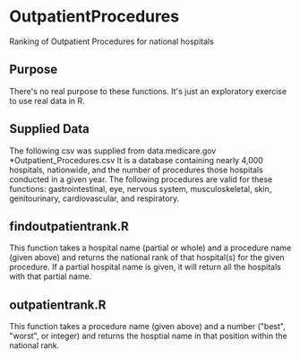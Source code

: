 # OutpatientProcedures
Ranking of Outpatient Procedures for national hospitals

## Purpose
There's no real purpose to these functions. It's just an exploratory exercise to use real data in R.

## Supplied Data
The following csv was supplied from data.medicare.gov
*Outpatient_Procedures.csv
It is a database containing nearly 4,000 hospitals, nationwide, and the number of procedures those hospitals conducted in a given year. The following procedures are valid for these functions: gastrointestinal, eye, nervous system, musculoskeletal, skin, genitourinary, cardiovascular, and respiratory.

## findoutpatientrank.R
This function takes a hospital name (partial or whole) and a procedure name (given above) and returns the national rank of that hospital(s) for the given procedure. If a partial hospital name is given, it will return all the hospitals with that partial name.

## outpatientrank.R
This function takes a procedure name (given above) and a number ("best", "worst", or integer) and returns the hosptial name in that position within the national rank. 

